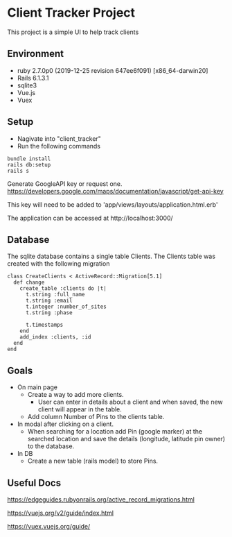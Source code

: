 # Client Tracker Project
  This project is a simple UI to help track clients
  
## Environment
- ruby 2.7.0p0 (2019-12-25 revision 647ee6f091) [x86_64-darwin20]
- Rails 6.1.3.1
- sqlite3
- Vue.js
- Vuex

## Setup
  - Nagivate into "client_tracker"
  - Run the following commands
  ```
  bundle install
  rails db:setup
  rails s
  ```
  Generate GoogleAPI key or request one.
  https://developers.google.com/maps/documentation/javascript/get-api-key

  This key will need to be added to 'app/views/layouts/application.html.erb'
  
  The application can be accessed at http://localhost:3000/
  
## Database
  The sqlite database contains a single table Clients. The Clients table was created with the following migration
  ```
  class CreateClients < ActiveRecord::Migration[5.1]
    def change
      create_table :clients do |t|
        t.string :full_name
        t.string :email
        t.integer :number_of_sites
        t.string :phase

        t.timestamps
      end
      add_index :clients, :id
    end
  end
  ```

## Goals
  - On main page
    - Create a way to add more clients.
      - User can enter in details about a client and when saved, the new client will appear in the table.
    - Add column Number of Pins to the clients table.
  - In modal after clicking on a client.
    - When searching for a location add Pin (google marker) at the searched location and save the details (longitude, latitude pin owner) to the database.
  - In DB
    - Create a new table (rails model) to store Pins.
    
 ## Useful Docs
 https://edgeguides.rubyonrails.org/active_record_migrations.html
 
 https://vuejs.org/v2/guide/index.html
 
 https://vuex.vuejs.org/guide/
